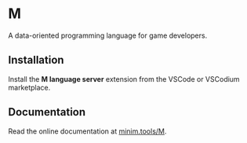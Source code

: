 # M

A data-oriented programming language for game developers.

## Installation

Install the **M language server** extension from the VSCode or VSCodium marketplace.

## Documentation

Read the online documentation at
[minim.tools/M](https://minim.tools/M).
